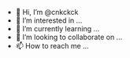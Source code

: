 - 👋 Hi, I’m @cnkckck
- 👀 I’m interested in ...
- 🌱 I’m currently learning ...
- 💞️ I’m looking to collaborate on ...
- 📫 How to reach me ...

<!---
cnkckck/cnkckck is a ✨ special ✨ repository because its `README.md` (this file) appears on your GitHub profile.
You can click the Preview link to take a look at your changes.
--->
